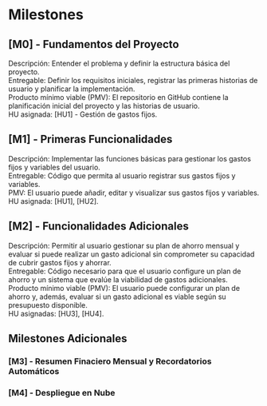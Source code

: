 # Milestones

## [M0] - Fundamentos del Proyecto
Descripción: Entender el problema y definir la estructura básica del proyecto.  
Entregable: Definir los requisitos iniciales, registrar las primeras historias de usuario y planificar la implementación.  
Producto mínimo viable (PMV): El repositorio en GitHub contiene la planificación inicial del proyecto y las historias de usuario.  
HU asignada: [HU1] - Gestión de gastos fijos.  
 
## [M1] - Primeras Funcionalidades
Descripción: Implementar las funciones básicas para gestionar los gastos fijos y variables del usuario.  
Entregable: Código que permita al usuario registrar sus gastos fijos y variables.  
PMV: El usuario puede añadir, editar y visualizar sus gastos fijos y variables.  
HU asignada: [HU1], [HU2].  

## [M2] - Funcionalidades Adicionales
Descripción: Permitir al usuario gestionar su plan de ahorro mensual y evaluar si puede realizar un gasto adicional sin comprometer su capacidad de cubrir gastos fijos y ahorrar.  
Entregable: Código necesario para que el usuario configure un plan de ahorro y un sistema que evalúe la viabilidad de gastos adicionales.  
Producto mínimo viable (PMV): El usuario puede configurar un plan de ahorro y, además, evaluar si un gasto adicional es viable según su presupuesto disponible.  
HU asignadas: [HU3], [HU4].  

## Milestones Adicionales

### [M3] - Resumen Finaciero Mensual y Recordatorios Automáticos

### [M4] - Despliegue en Nube









